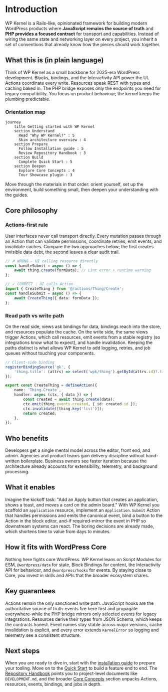 # Introduction

WP Kernel is a Rails-like, opinionated framework for building modern WordPress products where **JavaScript remains the source of truth** and **PHP provides a focused contract** for transport and capabilities. Instead of wiring the same state and networking layer on every project, you inherit a set of conventions that already know how the pieces should work together.

## What this is (in plain language)

Think of WP Kernel as a small backbone for 2025-era WordPress development. Blocks, bindings, and the Interactivity API power the UI. Actions coordinate every write. Resources speak REST with types and caching baked in. The PHP bridge exposes only the endpoints you need for legacy compatibility. You focus on product behaviour; the kernel keeps the plumbing predictable.

### Orientation map

```mermaid
journey
    title Getting started with WP Kernel
    section Understand
      Read "Why WP Kernel?" : 5
      Skim architecture overview : 4
    section Prepare
      Follow Installation guide : 5
      Review Repository Handbook : 3
    section Build
      Complete Quick Start : 5
    section Deepen
      Explore Core Concepts : 4
      Tour Showcase plugin : 3
```

Move through the materials in that order: orient yourself, set up the environment, build something small, then deepen your understanding with the guides.

## Core philosophy

### Actions-first rule

User interfaces never call transport directly. Every mutation passes through an Action that can validate permissions, coordinate retries, emit events, and invalidate caches. Compare the two approaches below; the first creates invisible data debt, the second leaves a clear audit trail.

```typescript
// ✗ WRONG - UI calling resource directly
const handleSubmit = async () => {
	await thing.create(formData); // Lint error + runtime warning
};

// ✓ CORRECT - UI calls Action
import { CreateThing } from '@/actions/Thing/Create';
const handleSubmit = async () => {
	await CreateThing({ data: formData });
};
```

### Read path vs write path

On the read side, views ask bindings for data, bindings reach into the store, and resources populate the cache. On the write side, the same views trigger Actions, which call resources, emit events from a stable registry (so integrations know what to expect), and handle invalidation. Keeping the paths distinct is what allows WP Kernel to add logging, retries, and job queues without touching your components.

```typescript
// Client-side binding
registerBindingSource('gk', {
	'thing.title': (attrs) => select('wpk/thing').getById(attrs.id)?.title,
});
```

```typescript
export const CreateThing = defineAction({
	name: 'Thing.Create',
	handler: async (ctx, { data }) => {
		const created = await thing.create(data);
		ctx.emit(thing.events.created, { id: created.id });
		ctx.invalidate([thing.key('list')]);
		return created;
	},
});
```

## Who benefits

Developers get a single mental model across the editor, front end, and admin. Agencies and product teams gain delivery discipline without hand-written boilerplate. Business owners see faster iteration because the architecture already accounts for extensibility, telemetry, and background processing.

## What it enables

Imagine the kickoff task: "Add an Apply button that creates an application, shows a toast, and moves a card on the admin board." With WP Kernel you scaffold an `application` resource, implement an `Application.Submit` Action that handles permissions and emits the canonical event, bind a button to the Action in the block editor, and-if required-mirror the event in PHP so downstream systems can react. The boring decisions are already made, which shortens time to value from days to minutes.

## How it fits with WordPress Core

Nothing here fights core WordPress. WP Kernel leans on Script Modules for ESM, `@wordpress/data` for state, Block Bindings for content, the Interactivity API for behaviour, and `@wordpress/hooks` for events. By staying close to Core, you invest in skills and APIs that the broader ecosystem shares.

## Key guarantees

Actions remain the only sanctioned write path. JavaScript hooks are the authoritative source of truth-events fire here first and propagate everywhere-while the PHP bridge mirrors only selected events for legacy integrations. Resources derive their types from JSON Schema, which keeps the contracts honest. Event names stay stable across major versions, cache invalidation is explicit, and every error extends `KernelError` so logging and telemetry see a consistent structure.

## Next steps

When you are ready to dive in, start with the [installation guide](/getting-started/installation) to prepare your tooling. Move on to the [Quick Start](/getting-started/quick-start) to build a feature end to end. The [Repository Handbook](/guide/repository-handbook) points you to project-level documents like `DEVELOPMENT.md`, and the broader [Core Concepts](/guide/) section unpacks Actions, resources, events, bindings, and jobs in depth.
